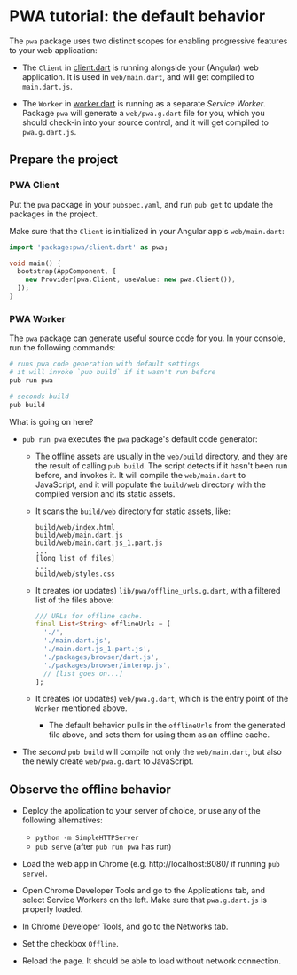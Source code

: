 # PWA tutorial: the default behavior

The `pwa` package uses two distinct scopes for enabling progressive features
to your web application:

- The `Client` in [client.dart](https://github.com/isoos/pwa/blob/master/lib/client.dart)
  is running alongside your (Angular) web application. It is used in `web/main.dart`,
  and will get compiled to `main.dart.js`.

- The `Worker` in [worker.dart](https://github.com/isoos/pwa/blob/master/lib/worker.dart)
  is running as a separate *Service Worker*. Package `pwa` will generate a `web/pwa.g.dart`
  file for you, which you should check-in into your source control, and it will get
  compiled to `pwa.g.dart.js`.

## Prepare the project

### PWA Client

Put the `pwa` package in your `pubspec.yaml`, and run `pub get` to update
the packages in the project.

Make sure that the `Client` is initialized in your Angular app's `web/main.dart`:

````dart
import 'package:pwa/client.dart' as pwa;

void main() {
  bootstrap(AppComponent, [
    new Provider(pwa.Client, useValue: new pwa.Client()),
  ]);
}
````

### PWA Worker

The `pwa` package can generate useful source code for you. In your console,
run the following commands:

```bash
# runs pwa code generation with default settings
# it will invoke `pub build` if it wasn't run before
pub run pwa

# seconds build
pub build
```

What is going on here?

- `pub run pwa` executes the `pwa` package's default code generator:

  - The offline assets are usually in the `web/build` directory, and they
    are the result of calling `pub build`. The script detects if it hasn't
    been run before, and invokes it. It will compile the `web/main.dart` to
    JavaScript, and it will populate the `build/web` directory with the
    compiled version and its static assets.

  - It scans the `build/web` directory for static assets, like:
    ````
    build/web/index.html
    build/web/main.dart.js
    build/web/main.dart.js_1.part.js
    ...
    [long list of files]
    ...
    build/web/styles.css
    ````
    
  - It creates (or updates) `lib/pwa/offline_urls.g.dart`, with a filtered list
    of the files above:
    
    ````dart
    /// URLs for offline cache.
    final List<String> offlineUrls = [
      './',
      './main.dart.js',
      './main.dart.js_1.part.js',
      './packages/browser/dart.js',
      './packages/browser/interop.js',
      // [list goes on...]
    ];
    ````
  
  - It creates (or updates) `web/pwa.g.dart`, which is the entry point of the
    `Worker` mentioned above.
    
    - The default behavior pulls in the `offlineUrls` from the generated file
      above, and sets them for using them as an offline cache.

- The *second* `pub build` will compile not only the `web/main.dart`, but also
  the newly create `web/pwa.g.dart` to JavaScript.

## Observe the offline behavior

- Deploy the application to your server of choice, or use any of the following
  alternatives:
  - `python -m SimpleHTTPServer`
  - `pub serve` (after `pub run pwa` has run)

- Load the web app in Chrome (e.g. http://localhost:8080/ if running `pub serve`).

- Open Chrome Developer Tools and go to the Applications tab, and select
  Service Workers on the left. Make sure that `pwa.g.dart.js` is properly
  loaded.

- In Chrome Developer Tools, and go to the Networks tab.

- Set the checkbox `Offline`.

- Reload the page. It should be able to load without network connection.
